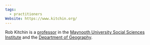 ```yaml
---
tags:
  - practitioners
Website: https://www.kitchin.org/
---
```

Rob Kitchin is a [professor](https://www.maynoothuniversity.ie/people/rob-kitchin) in the [Maynooth University Social Sciences Institute](https://www.maynoothuniversity.ie/social-sciences-institute) and the [Department of Geography](https://www.maynoothuniversity.ie/geography).
